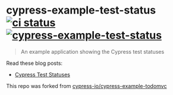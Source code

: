 # cypress-example-test-status [![ci status][ci image]][ci url] [![cypress-example-test-status](https://img.shields.io/endpoint?url=https://dashboard.cypress.io/badge/count/9g2jiu/main&style=flat-square&logo=cypress)](https://dashboard.cypress.io/projects/9g2jiu/runs)
> An example application showing the Cypress test statuses

Read these blog posts:
- [Cypress Test Statuses](https://glebbahmutov.com/blog/cypress-test-statuses/)

This repo was forked from [cypress-io/cypress-example-todomvc](https://github.com/cypress-io/cypress-example-todomvc)


[ci image]: https://github.com/bahmutov/cypress-example-test-status/workflows/ci/badge.svg?branch=main
[ci url]: https://github.com/bahmutov/cypress-example-test-status/actions

